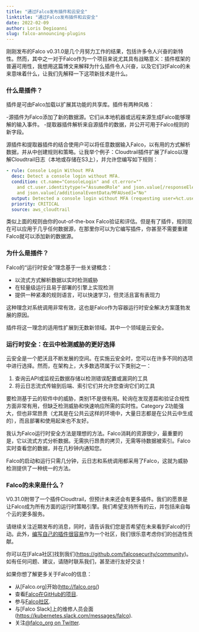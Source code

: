 ```yaml
---
title: "通过Falco发布插件和云安全"
linktitle: "通过Falco发布插件和云安全"
date: 2022-02-09
author: Loris Degioanni
slug: falco-announcing-plugins
---
```


刚刚发布的Falco v0.31.0是几个月努力工作的结果，包括许多令人兴奋的新特性。然而，其中之一对于Falco作为一个项目来说尤其具有战略意义：插件框架的普遍可用性，我想用这篇博文来解释为什么插件令人兴奋，以及它们对Falco的未来意味着什么，让我们先解释一下这项新技术是什么。

### 什么是插件？
插件是可由Falco加载以扩展其功能的共享库。插件有两种风格：

-源插件为Falco添加了新的数据源。它们从本地机器或远程来源生成Falco能够理解的输入事件。
-提取器插件解析来自源插件的数据，并公开可用于Falco规则的新字段。

源插件和提取器插件的结合使用户可以将任意数据输入Falco，以有用的方式解析数据，并从中创建规则和策略。让我举个例子：Cloudtrail插件扩展了Falco以理解Cloudtrail日志（本地或存储在S3上），并允许您编写如下规则：

```yaml
- rule: Console Login Without MFA
  desc: Detect a console login without MFA.
  condition: ct.name="ConsoleLogin" and ct.error=""
    and ct.user.identitytype!="AssumedRole" and json.value[/responseElements/ConsoleLogin]="Success"
    and json.value[/additionalEventData/MFAUsed]="No"
  output: Detected a console login without MFA (requesting user=%ct.user, requesting IP=%ct.srcip, AWS region=%ct.region)
  priority: CRITICAL
  source: aws_cloudtrail
```

类似上面的规则由你的out-of-the-box Falco验证和评估。但是有了插件，规则现在可以应用于几乎任何数据源，在那里你可以为它编写插件，你甚至不需要重建Falco就可以添加新的数据源。

### 为什么是插件？

Falco的“运行时安全”理念基于一些关键概念：
- 以流式方式解析数据以实时检测威胁
- 在轻量级运行且易于部署的引擎上实现检测
- 提供一种紧凑的规则语言，可以快速学习，但灵活且富有表现力

这种理念对系统调用非常有效，这也是Falco作为容器运行时安全解决方案蓬勃发展的原因。

插件将这一理念的适用性扩展到无数新领域。其中一个领域是云安全。

### 运行时安全：在云中检测威胁的更好选择

云安全是一个肥沃且不断发展的空间。在实施云安全时，您可以在许多不同的选项中进行选择。然而，在架构上，大多数选项属于以下类别之一：

1. 查询云API或监视云数据存储以检测错误配置或漏洞的工具
2. 将云日志流式传输到后端、索引它们并允许您查询它们的工具

要检测基于云的软件中的威胁，类别1不是很有用。轮询在发现差距和验证合规性方面非常有用，但缺乏检测威胁和快速响应所需的实时性。Category 2功能强大，但也非常昂贵（尤其是在公共云这样的环境中，大量日志都是在公共云中生成的），而且部署和使用起来也不友好。

我认为Falco运行时安全方法是理想的方法。Falco消耗的资源很少，最重要的是，它以流式方式分析数据。无需执行昂贵的拷贝，无需等待数据被索引。Falco实时查看您的数据，并在几秒钟内通知您。

Falco的启动和运行只需几分钟，云日志和系统调用都采用了Falco，这就为威胁检测提供了一种统一的方法。

### Falco的未来是什么？

V0.31.0附带了一个插件Cloudtrail，但预计未来还会有更多插件。我们的愿景是让Falco成为所有方面的运行时策略引擎。我们希望支持所有的云，并包括来自每个云的更多服务。

请继续关注近期发布的消息，同时，请告诉我们您是否希望在未来看到Falco的行动。此外，[编写自己的插件很容易](https://falco.org/docs/plugins/)作为一个社区，我们很乐意考虑你们的创造性贡献。

你可以在[Falca社区]找到我们(https://github.com/falcosecurity/community)。如有任何问题、建议，请随时联系我们，甚至进行友好交谈！

如果你想了解更多关于Falco的信息：

* 从[Falco.org]开始(http://falco.org/)
* 查看[Falco在GitHub的项目](https://github.com/falcosecurity/falco).
* 参与[Falco社区](https://falco.org/community/).
* 与[Falco Slack]上的维修人员会面(https://kubernetes.slack.com/messages/falco).
* 关注[@falco_org on Twitter](https://twitter.com/falco_org).
